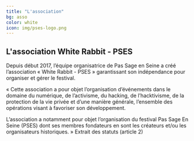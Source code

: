 ```yaml
---
title: "L'association"
bg: asso
color: white
icon: img/pses-logo.png
---
```


## L'association White Rabbit - PSES

Depuis début 2017, l’équipe organisatrice de Pas Sage en Seine a créé l’association « White Rabbit - PSES » garantissant son indépendance pour organiser et gérer le festival.

« Cette association a pour objet l’organisation d’événements dans le domaine du numérique, de l’activisme, du hacking, de l’hacktivisme, de la protection de la vie privée et d’une manière générale, l’ensemble des opérations visant à favoriser son développement.

L’association a notamment pour objet l’organisation du festival Pas Sage En Seine (PSES) dont ses membres fondateurs en sont les créateurs et/ou les organisateurs historiques. » Extrait des statuts (article 2)
